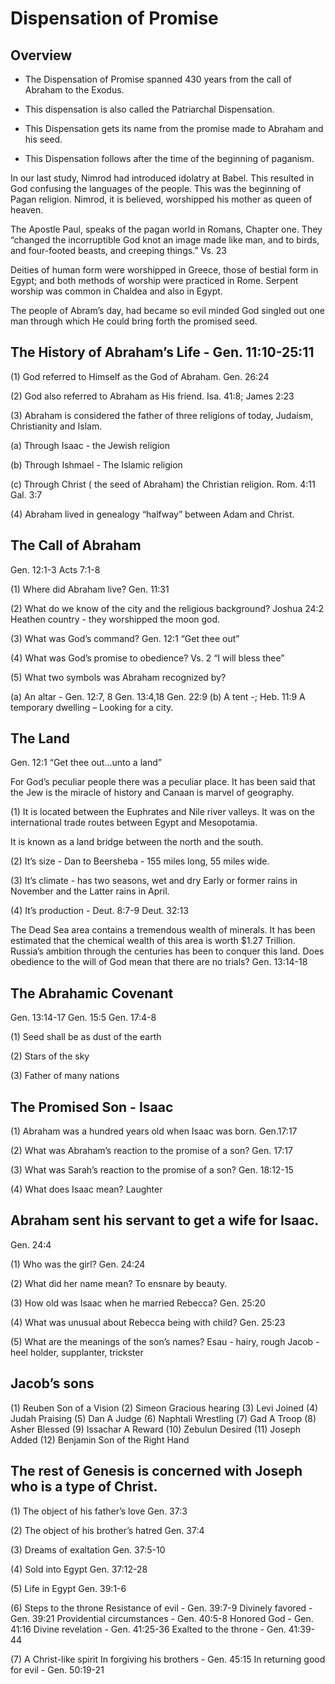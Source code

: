 ﻿# Dispensation of Promise

## Overview

- The Dispensation of Promise spanned 430 years from the call of Abraham to the Exodus.

- This dispensation is also called the Patriarchal Dispensation.

- This Dispensation gets its name from the promise made to Abraham and his seed. 

- This Dispensation follows after the time of the beginning of paganism. 

In our last study, Nimrod had introduced idolatry at Babel. This resulted in God confusing the languages of the people. This was the beginning of Pagan religion. Nimrod, it is believed, worshipped his mother as queen of heaven.

The Apostle Paul, speaks of the pagan world in Romans, Chapter one. They “changed the incorruptible God knot an image made like man, and to birds, and four-footed beasts, and creeping things.” Vs. 23

Deities of human form were worshipped in Greece, those of bestial form in Egypt; and both methods of worship were practiced in Rome. Serpent worship was common in Chaldea and also in Egypt. 

The people of Abram’s day, had became so evil minded God singled out one man through which He could bring forth the promised seed.

## The History of Abraham’s Life - Gen. 11:10-25:11

(1) God referred to Himself as the God of Abraham. Gen. 26:24

(2) God also referred to Abraham as His friend. Isa. 41:8; James 2:23

(3) Abraham is considered the father of three religions of today, Judaism, Christianity and Islam.

(a) Through Isaac - the Jewish religion

(b) Through Ishmael - The Islamic religion

(c) Through Christ ( the seed of Abraham) the Christian religion. Rom. 4:11 Gal. 3:7

(4) Abraham lived in genealogy “halfway” between Adam and Christ.


## The Call of Abraham
Gen. 12:1-3 Acts 7:1-8

(1) Where did Abraham live? Gen. 11:31

(2) What do we know of the city and the religious background? Joshua 24:2 Heathen country - they worshipped the moon god.

(3) What was God’s command? Gen. 12:1 “Get thee out”

(4) What was God’s promise to obedience? Vs. 2 “I will bless thee”

(5) What two symbols was Abraham recognized by?

(a) An altar - Gen. 12:7, 8 Gen. 13:4,18 Gen. 22:9
(b) A tent -; Heb. 11:9 A temporary dwelling –
Looking for a city.

## The Land 
Gen. 12:1 “Get thee out...unto a land”

For God’s peculiar people there was a peculiar place. It has been said that the Jew is the miracle of history and Canaan is marvel of geography.

(1) It is located between the Euphrates and Nile river valleys.
It was on the international trade routes between Egypt and Mesopotamia.

It is known as a land bridge between the north and the south.

(2) It’s size - Dan to Beersheba - 155 miles long, 55 miles wide.

(3) It’s climate - has two seasons, wet and dry
Early or former rains in November and the Latter rains in April.

(4) It’s production - Deut. 8:7-9 Deut. 32:13

The Dead Sea area contains a tremendous wealth of minerals. It has been estimated that the chemical wealth of this area is worth $1.27 Trillion. Russia’s ambition through the centuries has been to conquer this land. Does obedience to the will of God mean that there are no trials? Gen. 13:14-18

## The Abrahamic Covenant
Gen. 13:14-17 Gen. 15:5 Gen. 17:4-8

(1) Seed shall be as dust of the earth

(2) Stars of the sky

(3) Father of many nations

## The Promised Son - Isaac

(1) Abraham was a hundred years old when Isaac was born. Gen.17:17

(2) What was Abraham’s reaction to the promise of a son?
Gen. 17:17

(3) What was Sarah’s reaction to the promise of a son?
Gen. 18:12-15

(4) What does Isaac mean? 
Laughter

## Abraham sent his servant to get a wife for Isaac.
Gen. 24:4

(1) Who was the girl? Gen. 24:24

(2) What did her name mean?
To ensnare by beauty.

(3) How old was Isaac when he married Rebecca?
Gen. 25:20

(4) What was unusual about Rebecca being with child?
Gen. 25:23

(5) What are the meanings of the son’s names?
Esau - hairy, rough
Jacob - heel holder, supplanter, trickster 

## Jacob’s sons

(1) Reuben Son of a Vision
(2) Simeon Gracious hearing
(3) Levi Joined
(4) Judah Praising
(5) Dan A Judge
(6) Naphtali Wrestling
(7) Gad A Troop
(8) Asher Blessed
(9) Issachar A Reward
(10) Zebulun Desired
(11) Joseph Added
(12) Benjamin Son of the Right Hand

## The rest of Genesis is concerned with Joseph who is a type of Christ.

(1) The object of his father’s love Gen. 37:3

(2) The object of his brother’s hatred Gen. 37:4

(3) Dreams of exaltation Gen. 37:5-10

(4) Sold into Egypt Gen. 37:12-28

(5) Life in Egypt Gen. 39:1-6

(6) Steps to the throne
Resistance of evil - Gen. 39:7-9
Divinely favored - Gen. 39:21
Providential circumstances - Gen. 40:5-8
Honored God - Gen. 41:16
Divine revelation - Gen. 41:25-36
Exalted to the throne - Gen. 41:39-44

(7) A Christ-like spirit
In forgiving his brothers - Gen. 45:15
In returning good for evil - Gen. 50:19-21